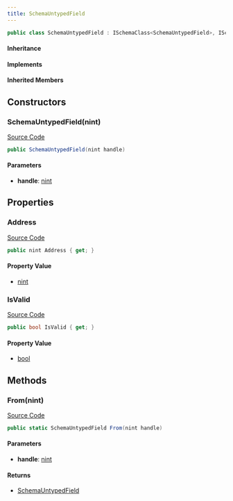 ```yaml
---
title: SchemaUntypedField
---
```


```csharp
public class SchemaUntypedField : ISchemaClass<SchemaUntypedField>, ISchemaField, ISchemaClass, INativeHandle
```

#### Inheritance

#### Implements

#### Inherited Members

## Constructors

### SchemaUntypedField(nint)

[Source Code](https://github.com/swiftly-solution/swiftlys2/blob/beta/managed/src/SwiftlyS2.Shared/Modules/Schemas/SchemaUntypedField.cs#L12)

```csharp
public SchemaUntypedField(nint handle)
```

#### Parameters

- **handle**: [nint](https://learn.microsoft.com/dotnet/api/system.intptr)

## Properties

### Address

[Source Code](https://github.com/swiftly-solution/swiftlys2/blob/beta/managed/src/SwiftlyS2.Shared/Modules/Schemas/SchemaUntypedField.cs#L20)

```csharp
public nint Address { get; }
```

#### Property Value

- [nint](https://learn.microsoft.com/dotnet/api/system.intptr)

### IsValid

[Source Code](https://github.com/swiftly-solution/swiftlys2/blob/beta/managed/src/SwiftlyS2.Shared/Modules/Schemas/SchemaUntypedField.cs#L10)

```csharp
public bool IsValid { get; }
```

#### Property Value

- [bool](https://learn.microsoft.com/dotnet/api/system.boolean)

## Methods

### From(nint)

[Source Code](https://github.com/swiftly-solution/swiftlys2/blob/beta/managed/src/SwiftlyS2.Shared/Modules/Schemas/SchemaUntypedField.cs#L16)

```csharp
public static SchemaUntypedField From(nint handle)
```

#### Parameters

- **handle**: [nint](https://learn.microsoft.com/dotnet/api/system.intptr)

#### Returns

- [SchemaUntypedField](/docs/api/shared/schemas/schemauntypedfield)

